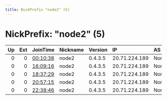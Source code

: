 ```yaml
---
title: NickPrefix "node2" (5)
---
```


# NickPrefix: "node2" (5)

|   Up |   Ext | JoinTime                                                                                            | Nickname   | Version   | IP            | AS   | CC   |   ORp |   Dirp | OS    | Contact   |   eFamMembers |
|-----:|------:|:----------------------------------------------------------------------------------------------------|:-----------|:----------|:--------------|:-----|:-----|------:|-------:|:------|:----------|--------------:|
|    0 |     0 | [00:10:38](https://metrics.torproject.org/rs.html#details/2FD227524F7FB5CF1B8406027AAC2F544A1E4EFD) | node2      | 0.4.3.5   | 20.71.224.189 | None | us   |  5037 |      0 | Linux | None      |             1 |
|    0 |     0 | [16:09:16](https://metrics.torproject.org/rs.html#details/2E2865228C4AE80396DD285000CE5636FA10F4C3) | node2      | 0.4.3.5   | 20.71.224.189 | None | us   |  5037 |      0 | Linux | None      |             1 |
|    0 |     0 | [18:37:29](https://metrics.torproject.org/rs.html#details/5A4AAB55E993619607741F2DF542EB596ABB89C7) | node2      | 0.4.3.5   | 20.71.224.189 | None | us   |  5037 |      0 | Linux | None      |             1 |
|    0 |     0 | [20:57:15](https://metrics.torproject.org/rs.html#details/F89D9F400B90D72B206F8174008B3E942E058145) | node2      | 0.4.3.5   | 20.71.224.189 | None | us   |  5037 |      0 | Linux | None      |             1 |
|    0 |     0 | [22:38:46](https://metrics.torproject.org/rs.html#details/C8055781806D65FB40B22C1620BB0E3EB977867B) | node2      | 0.4.3.5   | 20.71.224.189 | None | us   |  5037 |      0 | Linux | None      |             1 |
